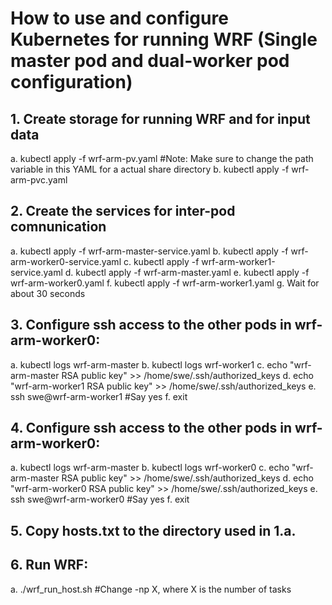 # How to use and configure Kubernetes for running WRF (Single master pod and dual-worker pod configuration)

## 1. Create storage for running WRF and for input data
a. kubectl apply -f wrf-arm-pv.yaml #Note: Make sure to change the path variable in this YAML for a actual share directory
b. kubectl apply -f wrf-arm-pvc.yaml

## 2. Create the services for inter-pod comnunication
a. kubectl apply -f wrf-arm-master-service.yaml
b. kubectl apply -f wrf-arm-worker0-service.yaml
c. kubectl apply -f wrf-arm-worker1-service.yaml
d. kubectl apply -f wrf-arm-master.yaml
e. kubectl apply -f wrf-arm-worker0.yaml
f. kubectl apply -f wrf-arm-worker1.yaml
g. Wait for about 30 seconds

## 3. Configure ssh access to the other pods in wrf-arm-worker0:
a. kubectl logs wrf-arm-master
b. kubectl logs wrf-worker1
c. echo "wrf-arm-master RSA public key" >> /home/swe/.ssh/authorized_keys
d. echo "wrf-arm-worker1 RSA public key" >> /home/swe/.ssh/authorized_keys
e. ssh swe@wrf-arm-worker1 #Say yes
f. exit

## 4. Configure ssh access to the other pods in wrf-arm-worker0:
a. kubectl logs wrf-arm-master
b. kubectl logs wrf-worker0
c. echo "wrf-arm-master RSA public key" >> /home/swe/.ssh/authorized_keys
d. echo "wrf-arm-worker0 RSA public key" >> /home/swe/.ssh/authorized_keys
e. ssh swe@wrf-arm-worker0 #Say yes
f. exit

## 5. Copy hosts.txt to the directory used in 1.a.

## 6. Run WRF:
a. ./wrf_run_host.sh #Change -np X, where X is the number of tasks
